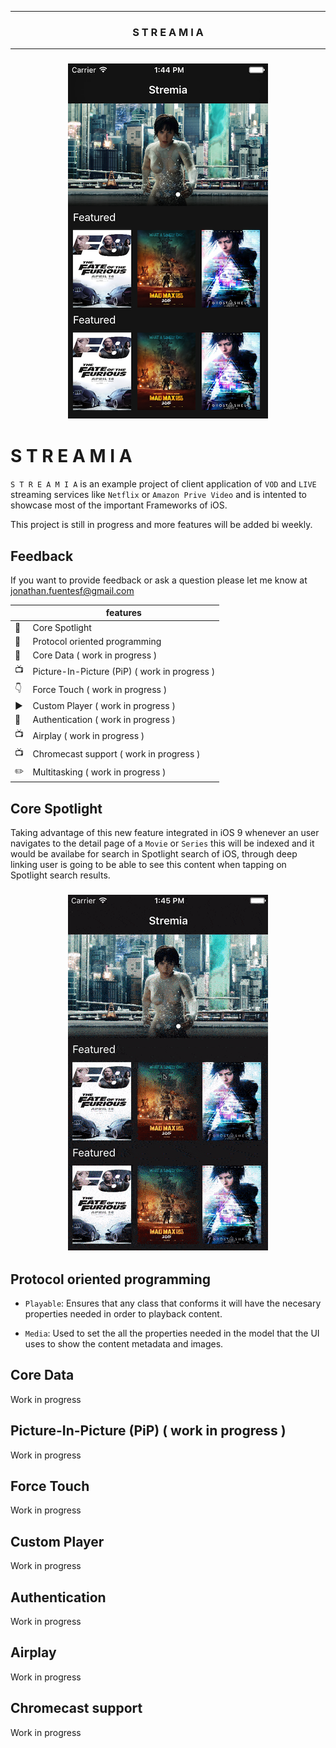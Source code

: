 <hr />
<h3 align="center">
  S T R E A M I A
</h3>
<hr />

<h3 align="center">
  <img src="assets/streamia_home_screen.png" alt="Streamia home screen" />
</h3>


S T R E A M I A
============
`S T R E A M I A` is an example project of client application of `VOD` and `LIVE` streaming services like `Netflix` or `Amazon Prive Video` and is intented to showcase most of the important Frameworks of iOS.

This project is still in progress and more features will be added bi weekly.

## Feedback
If you want to provide feedback or ask a question please let me know at jonathan.fuentesf@gmail.com


|          |  features  |
|----------|------------|
:telescope: | Core Spotlight
:thought_balloon: | Protocol oriented programming
:floppy_disk: | Core Data ( work in progress )
:tv: | Picture-In-Picture (PiP) ( work in progress )
:point_down: | Force Touch ( work in progress )
:arrow_forward: | Custom Player ( work in progress )
:key: | Authentication ( work in progress )
:tv: | Airplay ( work in progress )
:tv: | Chromecast support ( work in progress )
:pencil2: | Multitasking ( work in progress )

## Core Spotlight
Taking advantage of this new feature integrated in iOS 9 whenever an user navigates to the detail page of a `Movie` or `Series` this will be indexed and it would be availabe for search in Spotlight search of iOS, through deep linking user is going to be able to see this content when tapping on Spotlight search results.

<h3 align="center">
  <img src="assets/spotlight_search.gif" alt="Streamia home screen" />
</h3>

## Protocol oriented programming

- `Playable`: Ensures that any class that conforms it will have the necesary properties needed in order to playback content.

- `Media`: Used to set the all the properties needed in the model that the UI uses to show the content metadata and images.

## Core Data
Work in progress

## Picture-In-Picture (PiP) ( work in progress )
Work in progress

## Force Touch 
Work in progress

## Custom Player
Work in progress

## Authentication
Work in progress

## Airplay
Work in progress

## Chromecast support
Work in progress